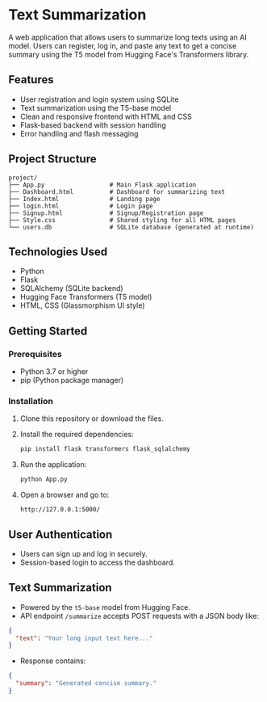 # Text Summarization

A web application that allows users to summarize long texts using an AI model. Users can register, log in, and paste any text to get a concise summary using the T5 model from Hugging Face's Transformers library.

## Features

- User registration and login system using SQLite
- Text summarization using the T5-base model
- Clean and responsive frontend with HTML and CSS
- Flask-based backend with session handling
- Error handling and flash messaging

## Project Structure

```
project/
├── App.py                  # Main Flask application
├── Dashboard.html          # Dashboard for summarizing text
├── Index.html              # Landing page
├── login.html              # Login page
├── Signup.html             # Signup/Registration page
├── Style.css               # Shared styling for all HTML pages
└── users.db                # SQLite database (generated at runtime)
```

##  Technologies Used

- Python
- Flask
- SQLAlchemy (SQLite backend)
- Hugging Face Transformers (T5 model)
- HTML, CSS (Glassmorphism UI style)

## Getting Started

### Prerequisites

- Python 3.7 or higher
- pip (Python package manager)

### Installation

1. Clone this repository or download the files.

2. Install the required dependencies:

   ```bash
   pip install flask transformers flask_sqlalchemy
   ```

3. Run the application:

   ```bash
   python App.py
   ```

4. Open a browser and go to:

   ```
   http://127.0.0.1:5000/
   ```

## User Authentication

- Users can sign up and log in securely.
- Session-based login to access the dashboard.

## Text Summarization

- Powered by the `t5-base` model from Hugging Face.
- API endpoint `/summarize` accepts POST requests with a JSON body like:

```json
{
  "text": "Your long input text here..."
}
```

- Response contains:

```json
{
  "summary": "Generated concise summary."
}
```


